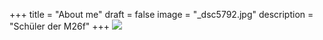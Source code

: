 +++
title = "About me"
draft = false
image = "_dsc5792.jpg"
description = "Schüler der M26f"
+++
![](/img/default-author.jpg)